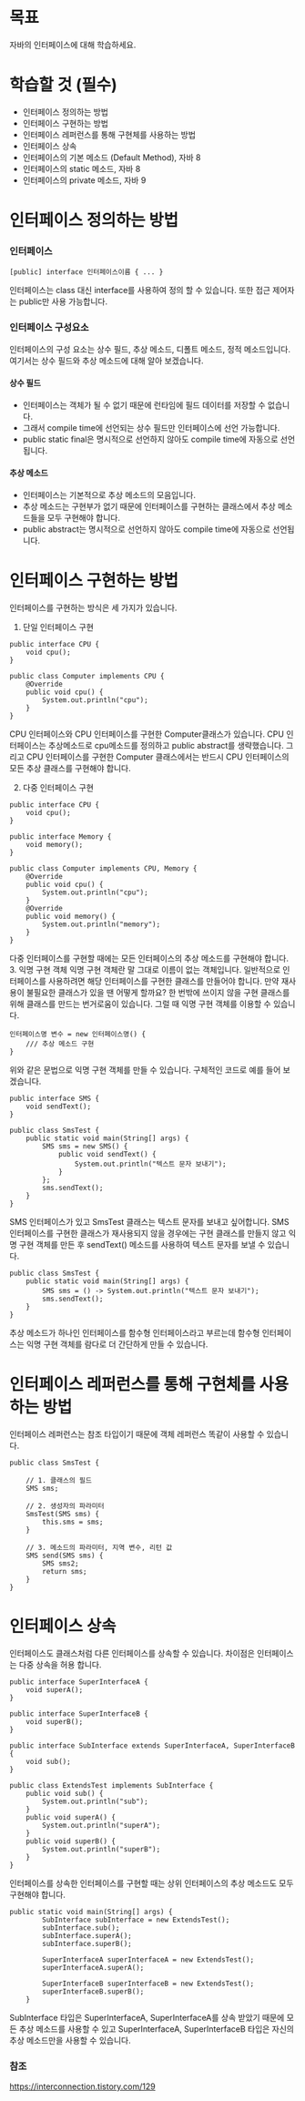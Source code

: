 # 목표
자바의 인터페이스에 대해 학습하세요.

# 학습할 것 (필수)
- 인터페이스 정의하는 방법
- 인터페이스 구현하는 방법
- 인터페이스 레퍼런스를 통해 구현체를 사용하는 방법
- 인터페이스 상속
- 인터페이스의 기본 메소드 (Default Method), 자바 8
- 인터페이스의 static 메소드, 자바 8
- 인터페이스의 private 메소드, 자바 9


# 인터페이스 정의하는 방법

### 인터페이스
```
[public] interface 인터페이스이름 { ... }
```
인터페이스는 class 대신 interface를 사용하여 정의 할 수 있습니다. 또한 접근 제어자는 public만 사용 가능합니다.

### 인터페이스 구성요소
인터페이스의 구성 요소는 상수 필드, 추상 메소드, 디폴트 메소드, 정적 메소드입니다. 여기서는 상수 필드와 추상 메소드에 대해 알아 보겠습니다.

#### 상수 필드
- 인터페이스는 객체가 될 수 없기 때문에 런타임에 필드 데이터를 저장할 수 없습니다. 
- 그래서 compile time에 선언되는 상수 필드만 인터페이스에 선언 가능합니다. 
- public static final은 명시적으로 선언하지 않아도 compile time에 자동으로 선언됩니다.

#### 추상 메소드
- 인터페이스는 기본적으로 추상 메소드의 모음입니다.
- 추상 메소드는 구현부가 없기 때문에 인터페이스를 구현하는 클래스에서 추상 메소드들을 모두 구현해야 합니다.
- public abstract는 명시적으로 선언하지 않아도 compile time에 자동으로 선언됩니다.
  


# 인터페이스 구현하는 방법
인터페이스를 구현하는 방식은 세 가지가 있습니다.

1.  단일 인터페이스 구현
```
public interface CPU {
    void cpu();
}

public class Computer implements CPU {
    @Override
    public void cpu() {
        System.out.println("cpu");
    }
}
```
CPU 인터페이스와 CPU 인터페이스를 구현한 Computer클래스가 있습니다. CPU 인터페이스는 추상메소드로 cpu메소드를 정의하고 public abstract를 생략했습니다. 그리고 CPU 인터페이스를 구현한 Computer 클래스에서는 반드시 CPU 인터페이스의 모든 추상 클래스를 구현해야 합니다. 

2.  다중 인터페이스 구현
```
public interface CPU {
    void cpu();
}

public interface Memory {
    void memory();
}

public class Computer implements CPU, Memory {
    @Override
    public void cpu() {
        System.out.println("cpu");
    }
    @Override
    public void memory() {
        System.out.println("memory");
    }
}

```
다중 인터페이스를 구현할 때에는 모든 인터페이스의 추상 메소드를 구현해야 합니다.
3.  익명 구현 객체
익명 구현 객체란 말 그대로 이름이 없는 객체입니다. 일반적으로 인터페이스를 사용하려면 해당 인터페이스를 구현한 클래스를 만들어야 합니다. 만약 재사용이 불필요한 클래스가 있을 땐 어떻게 할까요? 한 번밖에 쓰이지 않을 구현 클래스를 위해 클래스를 만드는 번거로움이 있습니다. 그럴 때 익명 구현 객체를 이용할 수 있습니다.
```
인터페이스명 변수 = new 인터페이스명() {
    /// 추상 메소드 구현
}
```
위와 같은 문법으로 익명 구현 객체를 만들 수 있습니다. 구체적인 코드로 예를 들어 보겠습니다.

```
public interface SMS {
    void sendText();
}

public class SmsTest {
    public static void main(String[] args) {
        SMS sms = new SMS() {
            public void sendText() {
                System.out.println("텍스트 문자 보내기");
            }
        };
        sms.sendText();
    }
}

```
SMS 인터페이스가 있고 SmsTest 클래스는 텍스트 문자를 보내고 싶어합니다. SMS 인터페이스를 구현한 클래스가 재사용되지 않을 경우에는 구현 클래스를 만들지 않고 익명 구현 객체를 만든 후 sendText() 메소드를 사용하여 텍스트 문자를 보낼 수 있습니다.

```
public class SmsTest {
    public static void main(String[] args) {
        SMS sms = () -> System.out.println("텍스트 문자 보내기");
        sms.sendText();
    }
}

```
추상 메소드가 하나인 인터페이스를 함수형 인터페이스라고 부르는데 함수형 인터페이스는 익명 구현 객체를 람다로 더 간단하게 만들 수 있습니다. 

# 인터페이스 레퍼런스를 통해 구현체를 사용하는 방법
인터페이스 레퍼런스는 참조 타입이기 때문에 객체 레퍼런스 똑같이 사용할 수 있습니다.
```
public class SmsTest {

    // 1. 클래스의 필드
    SMS sms;

    // 2. 생성자의 파라미터
    SmsTest(SMS sms) {
        this.sms = sms;
    }

    // 3. 메소드의 파라미터, 지역 변수, 리턴 값
    SMS send(SMS sms) {
        SMS sms2;
        return sms;
    }
}

```

# 인터페이스 상속
인터페이스도 클래스처럼 다른 인터페이스를 상속할 수 있습니다. 차이점은 인터페이스는 다중 상속을 허용 합니다.

```
public interface SuperInterfaceA {
    void superA();
}

public interface SuperInterfaceB {
    void superB();
}

public interface SubInterface extends SuperInterfaceA, SuperInterfaceB {
    void sub();
}

public class ExtendsTest implements SubInterface {
    public void sub() {
        System.out.println("sub");
    }
    public void superA() {
        System.out.println("superA");
    }
    public void superB() {
        System.out.println("superB");
    }
}

```
인터페이스를 상속한 인터페이스를 구현할 때는 상위 인터페이스의 추상 메소드도 모두 구현해야 합니다. 

```
public static void main(String[] args) {
        SubInterface subInterface = new ExtendsTest();
        subInterface.sub();
        subInterface.superA();
        subInterface.superB();

        SuperInterfaceA superInterfaceA = new ExtendsTest();
        superInterfaceA.superA();

        SuperInterfaceB superInterfaceB = new ExtendsTest();
        superInterfaceB.superB();
    }
```
SubInterface 타입은 SuperInterfaceA, SuperInterfaceA를 상속 받았기 때문에 모든 추상 메소드를 사용할 수 있고 SuperInterfaceA, SuperInterfaceB 타입은 자신의 추상 메소드만을 사용할 수 있습니다.


### 참조
https://interconnection.tistory.com/129
